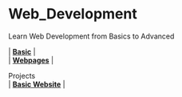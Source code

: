 # Web_Development
Learn Web Development from Basics to Advanced

| [**Basic**](https://github.com/andysingal/Web_Development/tree/main/Basics) |
<br />
| [**Webpages**](https://github.com/andysingal/Web_Development/tree/main/Webpages) |


Projects
<br />
| [**Basic Website**](https://github.com/andysingal/basic_web_design) |
